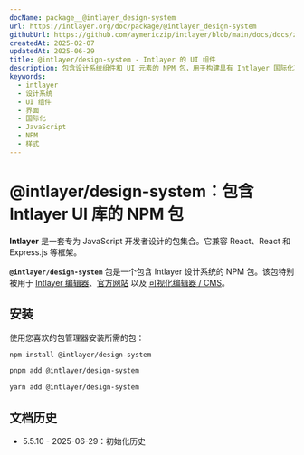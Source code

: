 ```yaml
---
docName: package__@intlayer_design-system
url: https://intlayer.org/doc/package/@intlayer_design-system
githubUrl: https://github.com/aymericzip/intlayer/blob/main/docs/docs/zh/packages/@intlayer/design-system/index.md
createdAt: 2025-02-07
updatedAt: 2025-06-29
title: @intlayer/design-system - Intlayer 的 UI 组件
description: 包含设计系统组件和 UI 元素的 NPM 包，用于构建具有 Intlayer 国际化功能的一致用户界面。
keywords:
  - intlayer
  - 设计系统
  - UI 组件
  - 界面
  - 国际化
  - JavaScript
  - NPM
  - 样式
---
```


# @intlayer/design-system：包含 Intlayer UI 库的 NPM 包

**Intlayer** 是一套专为 JavaScript 开发者设计的包集合。它兼容 React、React 和 Express.js 等框架。

**`@intlayer/design-system`** 包是一个包含 Intlayer 设计系统的 NPM 包。该包特别被用于 [Intlayer 编辑器](https://github.com/aymericzip/intlayer/tree/main/docs/zh/packages/intlayer-editor/index.md)、[官方网站](https://intlayer.org) 以及 [可视化编辑器 / CMS](https://intlayer.org/dashboard)。

## 安装

使用您喜欢的包管理器安装所需的包：

```bash packageManager="npm"
npm install @intlayer/design-system
```

```bash packageManager="pnpm"
pnpm add @intlayer/design-system
```

```bash packageManager="yarn"
yarn add @intlayer/design-system
```

## 文档历史

- 5.5.10 - 2025-06-29：初始化历史
